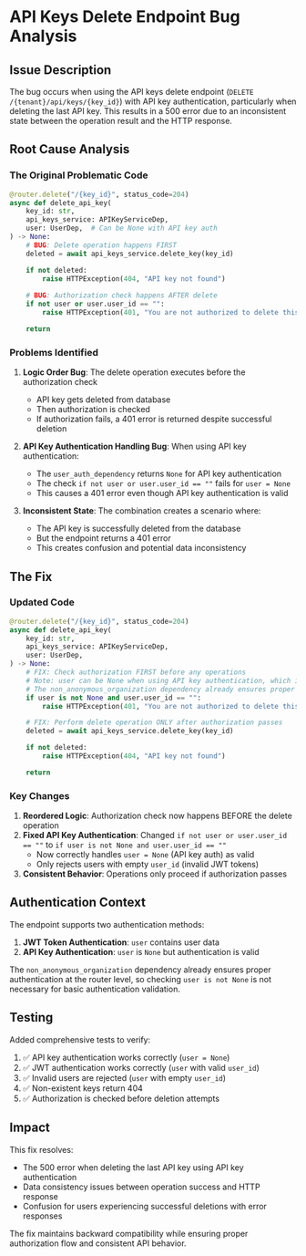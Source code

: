 # API Keys Delete Endpoint Bug Analysis

## Issue Description

The bug occurs when using the API keys delete endpoint (`DELETE /{tenant}/api/keys/{key_id}`) with API key authentication, particularly when deleting the last API key. This results in a 500 error due to an inconsistent state between the operation result and the HTTP response.

## Root Cause Analysis

### The Original Problematic Code

```python
@router.delete("/{key_id}", status_code=204)
async def delete_api_key(
    key_id: str,
    api_keys_service: APIKeyServiceDep,
    user: UserDep,  # Can be None with API key auth
) -> None:
    # BUG: Delete operation happens FIRST
    deleted = await api_keys_service.delete_key(key_id)

    if not deleted:
        raise HTTPException(404, "API key not found")
    
    # BUG: Authorization check happens AFTER delete
    if not user or user.user_id == "":
        raise HTTPException(401, "You are not authorized to delete this API key")

    return
```

### Problems Identified

1. **Logic Order Bug**: The delete operation executes before the authorization check
   - API key gets deleted from database
   - Then authorization is checked
   - If authorization fails, a 401 error is returned despite successful deletion

2. **API Key Authentication Handling Bug**: When using API key authentication:
   - The `user_auth_dependency` returns `None` for API key authentication
   - The check `if not user or user.user_id == ""` fails for `user = None`
   - This causes a 401 error even though API key authentication is valid

3. **Inconsistent State**: The combination creates a scenario where:
   - The API key is successfully deleted from the database
   - But the endpoint returns a 401 error
   - This creates confusion and potential data inconsistency

## The Fix

### Updated Code

```python
@router.delete("/{key_id}", status_code=204)
async def delete_api_key(
    key_id: str,
    api_keys_service: APIKeyServiceDep,
    user: UserDep,
) -> None:
    # FIX: Check authorization FIRST before any operations
    # Note: user can be None when using API key authentication, which is valid
    # The non_anonymous_organization dependency already ensures proper authentication
    if user is not None and user.user_id == "":
        raise HTTPException(401, "You are not authorized to delete this API key")

    # FIX: Perform delete operation ONLY after authorization passes
    deleted = await api_keys_service.delete_key(key_id)

    if not deleted:
        raise HTTPException(404, "API key not found")

    return
```

### Key Changes

1. **Reordered Logic**: Authorization check now happens BEFORE the delete operation
2. **Fixed API Key Authentication**: Changed `if not user or user.user_id == ""` to `if user is not None and user.user_id == ""`
   - Now correctly handles `user = None` (API key auth) as valid
   - Only rejects users with empty `user_id` (invalid JWT tokens)
3. **Consistent Behavior**: Operations only proceed if authorization passes

## Authentication Context

The endpoint supports two authentication methods:

1. **JWT Token Authentication**: `user` contains user data
2. **API Key Authentication**: `user` is `None` but authentication is valid

The `non_anonymous_organization` dependency already ensures proper authentication at the router level, so checking `user is not None` is not necessary for basic authentication validation.

## Testing

Added comprehensive tests to verify:

1. ✅ API key authentication works correctly (`user = None`)
2. ✅ JWT authentication works correctly (`user` with valid `user_id`)
3. ✅ Invalid users are rejected (`user` with empty `user_id`)
4. ✅ Non-existent keys return 404
5. ✅ Authorization is checked before deletion attempts

## Impact

This fix resolves:
- The 500 error when deleting the last API key using API key authentication
- Data consistency issues between operation success and HTTP response
- Confusion for users experiencing successful deletions with error responses

The fix maintains backward compatibility while ensuring proper authorization flow and consistent API behavior.